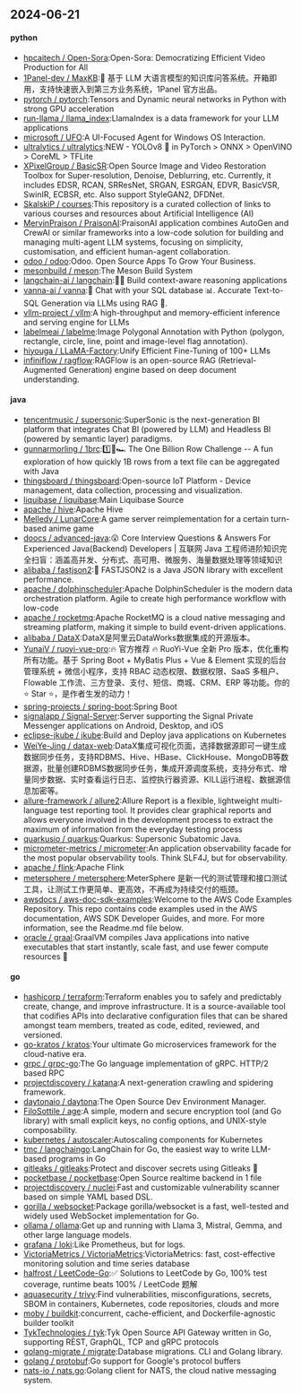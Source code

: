 ## 2024-06-21

#### python
* [hpcaitech / Open-Sora](https://github.com/hpcaitech/Open-Sora):Open-Sora: Democratizing Efficient Video Production for All
* [1Panel-dev / MaxKB](https://github.com/1Panel-dev/MaxKB):🚀 基于 LLM 大语言模型的知识库问答系统。开箱即用，支持快速嵌入到第三方业务系统，1Panel 官方出品。
* [pytorch / pytorch](https://github.com/pytorch/pytorch):Tensors and Dynamic neural networks in Python with strong GPU acceleration
* [run-llama / llama_index](https://github.com/run-llama/llama_index):LlamaIndex is a data framework for your LLM applications
* [microsoft / UFO](https://github.com/microsoft/UFO):A UI-Focused Agent for Windows OS Interaction.
* [ultralytics / ultralytics](https://github.com/ultralytics/ultralytics):NEW - YOLOv8 🚀 in PyTorch > ONNX > OpenVINO > CoreML > TFLite
* [XPixelGroup / BasicSR](https://github.com/XPixelGroup/BasicSR):Open Source Image and Video Restoration Toolbox for Super-resolution, Denoise, Deblurring, etc. Currently, it includes EDSR, RCAN, SRResNet, SRGAN, ESRGAN, EDVR, BasicVSR, SwinIR, ECBSR, etc. Also support StyleGAN2, DFDNet.
* [SkalskiP / courses](https://github.com/SkalskiP/courses):This repository is a curated collection of links to various courses and resources about Artificial Intelligence (AI)
* [MervinPraison / PraisonAI](https://github.com/MervinPraison/PraisonAI):PraisonAI application combines AutoGen and CrewAI or similar frameworks into a low-code solution for building and managing multi-agent LLM systems, focusing on simplicity, customisation, and efficient human-agent collaboration.
* [odoo / odoo](https://github.com/odoo/odoo):Odoo. Open Source Apps To Grow Your Business.
* [mesonbuild / meson](https://github.com/mesonbuild/meson):The Meson Build System
* [langchain-ai / langchain](https://github.com/langchain-ai/langchain):🦜🔗 Build context-aware reasoning applications
* [vanna-ai / vanna](https://github.com/vanna-ai/vanna):🤖 Chat with your SQL database 📊. Accurate Text-to-SQL Generation via LLMs using RAG 🔄.
* [vllm-project / vllm](https://github.com/vllm-project/vllm):A high-throughput and memory-efficient inference and serving engine for LLMs
* [labelmeai / labelme](https://github.com/labelmeai/labelme):Image Polygonal Annotation with Python (polygon, rectangle, circle, line, point and image-level flag annotation).
* [hiyouga / LLaMA-Factory](https://github.com/hiyouga/LLaMA-Factory):Unify Efficient Fine-Tuning of 100+ LLMs
* [infiniflow / ragflow](https://github.com/infiniflow/ragflow):RAGFlow is an open-source RAG (Retrieval-Augmented Generation) engine based on deep document understanding.

#### java
* [tencentmusic / supersonic](https://github.com/tencentmusic/supersonic):SuperSonic is the next-generation BI platform that integrates Chat BI (powered by LLM) and Headless BI (powered by semantic layer) paradigms.
* [gunnarmorling / 1brc](https://github.com/gunnarmorling/1brc):1️⃣🐝🏎️ The One Billion Row Challenge -- A fun exploration of how quickly 1B rows from a text file can be aggregated with Java
* [thingsboard / thingsboard](https://github.com/thingsboard/thingsboard):Open-source IoT Platform - Device management, data collection, processing and visualization.
* [liquibase / liquibase](https://github.com/liquibase/liquibase):Main Liquibase Source
* [apache / hive](https://github.com/apache/hive):Apache Hive
* [Melledy / LunarCore](https://github.com/Melledy/LunarCore):A game server reimplementation for a certain turn-based anime game
* [doocs / advanced-java](https://github.com/doocs/advanced-java):😮 Core Interview Questions & Answers For Experienced Java(Backend) Developers | 互联网 Java 工程师进阶知识完全扫盲：涵盖高并发、分布式、高可用、微服务、海量数据处理等领域知识
* [alibaba / fastjson2](https://github.com/alibaba/fastjson2):🚄 FASTJSON2 is a Java JSON library with excellent performance.
* [apache / dolphinscheduler](https://github.com/apache/dolphinscheduler):Apache DolphinScheduler is the modern data orchestration platform. Agile to create high performance workflow with low-code
* [apache / rocketmq](https://github.com/apache/rocketmq):Apache RocketMQ is a cloud native messaging and streaming platform, making it simple to build event-driven applications.
* [alibaba / DataX](https://github.com/alibaba/DataX):DataX是阿里云DataWorks数据集成的开源版本。
* [YunaiV / ruoyi-vue-pro](https://github.com/YunaiV/ruoyi-vue-pro):🔥 官方推荐 🔥 RuoYi-Vue 全新 Pro 版本，优化重构所有功能。基于 Spring Boot + MyBatis Plus + Vue & Element 实现的后台管理系统 + 微信小程序，支持 RBAC 动态权限、数据权限、SaaS 多租户、Flowable 工作流、三方登录、支付、短信、商城、CRM、ERP 等功能。你的 ⭐️ Star ⭐️，是作者生发的动力！
* [spring-projects / spring-boot](https://github.com/spring-projects/spring-boot):Spring Boot
* [signalapp / Signal-Server](https://github.com/signalapp/Signal-Server):Server supporting the Signal Private Messenger applications on Android, Desktop, and iOS
* [eclipse-jkube / jkube](https://github.com/eclipse-jkube/jkube):Build and Deploy java applications on Kubernetes
* [WeiYe-Jing / datax-web](https://github.com/WeiYe-Jing/datax-web):DataX集成可视化页面，选择数据源即可一键生成数据同步任务，支持RDBMS、Hive、HBase、ClickHouse、MongoDB等数据源，批量创建RDBMS数据同步任务，集成开源调度系统，支持分布式、增量同步数据、实时查看运行日志、监控执行器资源、KILL运行进程、数据源信息加密等。
* [allure-framework / allure2](https://github.com/allure-framework/allure2):Allure Report is a flexible, lightweight multi-language test reporting tool. It provides clear graphical reports and allows everyone involved in the development process to extract the maximum of information from the everyday testing process
* [quarkusio / quarkus](https://github.com/quarkusio/quarkus):Quarkus: Supersonic Subatomic Java.
* [micrometer-metrics / micrometer](https://github.com/micrometer-metrics/micrometer):An application observability facade for the most popular observability tools. Think SLF4J, but for observability.
* [apache / flink](https://github.com/apache/flink):Apache Flink
* [metersphere / metersphere](https://github.com/metersphere/metersphere):MeterSphere 是新一代的测试管理和接口测试工具，让测试工作更简单、更高效，不再成为持续交付的瓶颈。
* [awsdocs / aws-doc-sdk-examples](https://github.com/awsdocs/aws-doc-sdk-examples):Welcome to the AWS Code Examples Repository. This repo contains code examples used in the AWS documentation, AWS SDK Developer Guides, and more. For more information, see the Readme.md file below.
* [oracle / graal](https://github.com/oracle/graal):GraalVM compiles Java applications into native executables that start instantly, scale fast, and use fewer compute resources 🚀

#### go
* [hashicorp / terraform](https://github.com/hashicorp/terraform):Terraform enables you to safely and predictably create, change, and improve infrastructure. It is a source-available tool that codifies APIs into declarative configuration files that can be shared amongst team members, treated as code, edited, reviewed, and versioned.
* [go-kratos / kratos](https://github.com/go-kratos/kratos):Your ultimate Go microservices framework for the cloud-native era.
* [grpc / grpc-go](https://github.com/grpc/grpc-go):The Go language implementation of gRPC. HTTP/2 based RPC
* [projectdiscovery / katana](https://github.com/projectdiscovery/katana):A next-generation crawling and spidering framework.
* [daytonaio / daytona](https://github.com/daytonaio/daytona):The Open Source Dev Environment Manager.
* [FiloSottile / age](https://github.com/FiloSottile/age):A simple, modern and secure encryption tool (and Go library) with small explicit keys, no config options, and UNIX-style composability.
* [kubernetes / autoscaler](https://github.com/kubernetes/autoscaler):Autoscaling components for Kubernetes
* [tmc / langchaingo](https://github.com/tmc/langchaingo):LangChain for Go, the easiest way to write LLM-based programs in Go
* [gitleaks / gitleaks](https://github.com/gitleaks/gitleaks):Protect and discover secrets using Gitleaks 🔑
* [pocketbase / pocketbase](https://github.com/pocketbase/pocketbase):Open Source realtime backend in 1 file
* [projectdiscovery / nuclei](https://github.com/projectdiscovery/nuclei):Fast and customizable vulnerability scanner based on simple YAML based DSL.
* [gorilla / websocket](https://github.com/gorilla/websocket):Package gorilla/websocket is a fast, well-tested and widely used WebSocket implementation for Go.
* [ollama / ollama](https://github.com/ollama/ollama):Get up and running with Llama 3, Mistral, Gemma, and other large language models.
* [grafana / loki](https://github.com/grafana/loki):Like Prometheus, but for logs.
* [VictoriaMetrics / VictoriaMetrics](https://github.com/VictoriaMetrics/VictoriaMetrics):VictoriaMetrics: fast, cost-effective monitoring solution and time series database
* [halfrost / LeetCode-Go](https://github.com/halfrost/LeetCode-Go):✅ Solutions to LeetCode by Go, 100% test coverage, runtime beats 100% / LeetCode 题解
* [aquasecurity / trivy](https://github.com/aquasecurity/trivy):Find vulnerabilities, misconfigurations, secrets, SBOM in containers, Kubernetes, code repositories, clouds and more
* [moby / buildkit](https://github.com/moby/buildkit):concurrent, cache-efficient, and Dockerfile-agnostic builder toolkit
* [TykTechnologies / tyk](https://github.com/TykTechnologies/tyk):Tyk Open Source API Gateway written in Go, supporting REST, GraphQL, TCP and gRPC protocols
* [golang-migrate / migrate](https://github.com/golang-migrate/migrate):Database migrations. CLI and Golang library.
* [golang / protobuf](https://github.com/golang/protobuf):Go support for Google's protocol buffers
* [nats-io / nats.go](https://github.com/nats-io/nats.go):Golang client for NATS, the cloud native messaging system.
